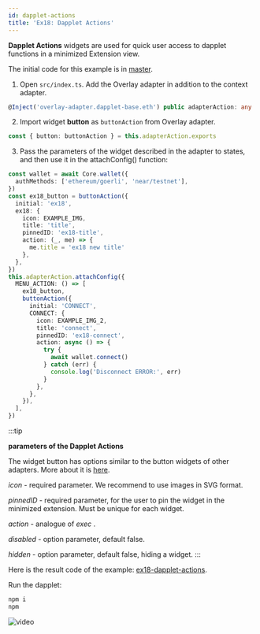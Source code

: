 ```yaml
---
id: dapplet-actions
title: 'Ex18: Dapplet Actions'
---
```


**Dapplet Actions** widgets are used for quick user access to dapplet functions in a minimized Extension view.

The initial code for this example is in [master](https://github.com/dapplets/dapplet-template/tree/master).

1. Open `src/index.ts`. Add the Overlay adapter in addition to the context adapter.

```ts
@Inject('overlay-adapter.dapplet-base.eth') public adapterAction: any

```

2. Import widget **button** as `buttonAction` from Overlay adapter.

```ts
const { button: buttonAction } = this.adapterAction.exports
```

3. Pass the parameters of the widget described in the adapter to states, and then use it in the attachConfig() function:

```ts
const wallet = await Core.wallet({
  authMethods: ['ethereum/goerli', 'near/testnet'],
})
const ex18_button = buttonAction({
  initial: 'ex18',
  ex18: {
    icon: EXAMPLE_IMG,
    title: 'title',
    pinnedID: 'ex18-title',
    action: (_, me) => {
      me.title = 'ex18 new title'
    },
  },
})
this.adapterAction.attachConfig({
  MENU_ACTION: () => [
    ex18_button,
    buttonAction({
      initial: 'CONNECT',
      CONNECT: {
        icon: EXAMPLE_IMG_2,
        title: 'connect',
        pinnedID: 'ex18-connect',
        action: async () => {
          try {
            await wallet.connect()
          } catch (err) {
            console.log('Disconnect ERROR:', err)
          }
        },
      },
    }),
  ],
})
```

:::tip

**parameters of the Dapplet Actions**

The widget button has options similar to the button widgets of other adapters. More about it is [here](/docs/extra-button).

_icon_ - required parameter. We recommend to use images in SVG format.

_pinnedID_ - required parameter, for the user to pin the widget in the minimized extension. Must be unique for each widget.

_action_ - analogue of _exec_ .

_disabled_ - option parameter, default false.

_hidden_ - option parameter, default false, hiding a widget.
:::

Here is the result code of the example: [ex18-dapplet-actions](https://github.com/dapplets/dapplet-template/tree/ex18-dapplet-actions).

Run the dapplet:

```bash
npm i
npm
```

![video](/video/ex_18.gif)
